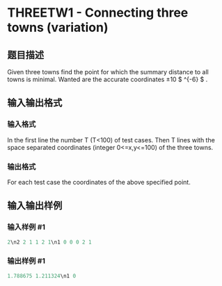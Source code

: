 # THREETW1 - Connecting three towns (variation)

## 题目描述

Given three towns find the point for which the summary distance to all towns is minimal. Wanted are the accurate coordinates ±10 $ ^{-6} $ .

## 输入输出格式

### 输入格式

In the first line the number T (T<100) of test cases. Then T lines with the space separated coordinates (integer 0<=x,y<=100) of the three towns.

### 输出格式

For each test case the coordinates of the above specified point.

## 输入输出样例

### 输入样例 #1

```cpp
2\n2 2 1 1 2 1\n1 0 0 0 2 1
```


### 输出样例 #1

```cpp
1.788675 1.211324\n1 0
```


